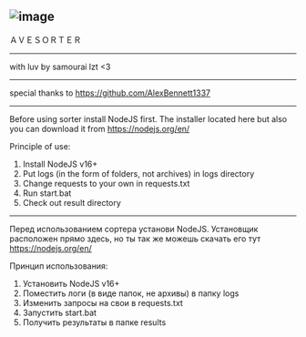 
![image](https://user-images.githubusercontent.com/78436325/125211827-e68cad80-e2b1-11eb-957b-94d8de6266c7.png)
------

ＡＶＥＳＯＲＴＥＲ

------

with luv by samourai lzt <3

------

special thanks to https://github.com/AlexBennett1337

------
Before using sorter install NodeJS first. 
The installer located here but also you can download it from https://nodejs.org/en/

Principle of use:

1) Install NodeJS v16+
2) Put logs (in the form of folders, not archives) in logs directory
3) Change requests to your own in requests.txt
4) Run start.bat
5) Check out result directory

------

Перед использованием сортера установи NodeJS. 
Установщик расположен прямо здесь, но ты так же можешь скачать его тут https://nodejs.org/en/

Принцип использования:

1) Установить NodeJS v16+
2) Поместить логи (в виде папок, не архивы) в папку logs
3) Изменить запросы на свои в requests.txt
4) Запустить start.bat
5) Получить результаты в папке results
